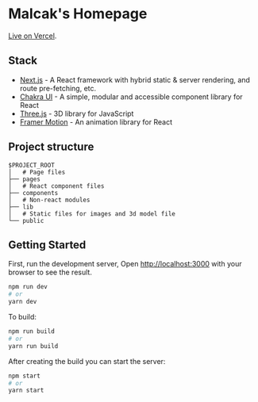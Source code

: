 # Malcak's Homepage

[Live on Vercel](https://www.malcak.me/).

## Stack

- [Next.js](https://nextjs.org/) - A React framework with hybrid static & server rendering, and route pre-fetching, etc.
- [Chakra UI](https://chakra-ui.com/) - A simple, modular and accessible component library for React
- [Three.js](https://threejs.org/) - 3D library for JavaScript
- [Framer Motion](https://www.framer.com/motion/) - An animation library for React

## Project structure

```
$PROJECT_ROOT
│   # Page files
├── pages
│   # React component files
├── components
│   # Non-react modules
├── lib
│   # Static files for images and 3d model file
└── public
```

## Getting Started

First, run the development server, Open [http://localhost:3000](http://localhost:3000) with your browser to see the result.

```bash
npm run dev
# or
yarn dev
```

To build:

```bash
npm run build
# or
yarn run build
```

After creating the build you can start the server:

```bash
npm start
# or
yarn start
```
